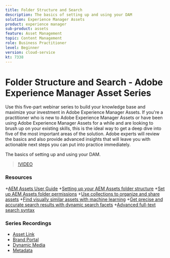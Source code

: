 ```yaml
---
title: Folder Structure and Search
description: The basics of setting up and using your DAM
solution: Experience Manager Assets
product: experience manager
sub-product: assets
feature: Asset Management
topic: Content Management
role: Business Practitioner
level: Beginner
version: cloud-service
kt: 7338
---
```


# Folder Structure and Search - Adobe Experience Manager Asset Series

Use this five-part webinar series to build your knowledge base and maximize your investment in Adobe Experience Manager Assets. If you're a practitioner who is new to Adobe Experience Manager Assets or have been using Adobe Experience Manager Assets for a while and are looking to brush up on your existing skills, this is the ideal way to get a deep dive into five of the most important areas of the solution. Adobe experts will review the basics and also provide advanced insights that will leave you with actionable next steps you can put into practice immediately.

The basics of setting up and using your DAM.

>[!VIDEO](https://video.tv.adobe.com/v/332135/?quality=12&learn=on&hidetitle=true)

### Resources
+[AEM Assets User Guide](https://docs.adobe.com/content/help/en/experience-manager-65/assets/home.html)
+[Setting up your AEM Assets folder structure](https://experienceleague.adobe.com/docs/experience-manager-learn/assets/configuring/baseline-folders.html)
+[Set up AEM Assets folder permissions](https://experienceleague.adobe.com/docs/experience-manager-learn/assets/configuring/baseline-permissions.html)
+[Use collections to organize and share assets](https://docs.adobe.com/content/help/en/experience-manager-learn/assets/search-and-discovery/collections.html)
+[Find visually similar assets with machine learning](https://docs.adobe.com/content/help/en/experience-manager-learn/assets/search-and-discovery/search.html)
+[Get precise and accurate search results with dynamic search facets](https://docs.adobe.com/content/help/en/experience-manager-learn/assets/search-and-discovery/search.html)
+[Advanced full-text search syntax](https://experienceleague.adobe.com/docs/experience-manager-64/assets/using/gql-search.html?lang=en#using)

### Series Recordings
+ [Asset Link](help/skill-builder/2020/asset-link.md)
+ [Brand Portal](help/skill-builder/2020/brand-portal.md)
+ [Dynamic Media](help/skill-builder/2020/dynamic-media.md)
+ [Metadata](help/skill-builder/2020/metadata.md)
